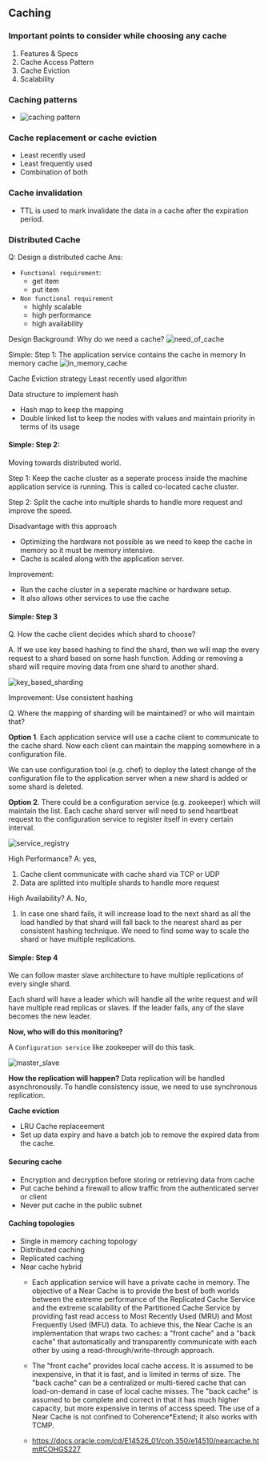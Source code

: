 ## Caching

### Important points to consider while choosing any cache
1. Features & Specs
2. Cache Access Pattern
3. Cache Eviction
4. Scalability


### Caching patterns 
- ![caching pattern](caching%20patterns.png)

### Cache replacement or cache eviction
- Least recently used
- Least frequently used
- Combination of both 

### Cache invalidation
  - TTL is used to mark invalidate the data in a cache after the expiration period.

### Distributed Cache
Q: Design a distributed cache
Ans:  
  - `Functional requirement`:
    - get item
    - put item
  - `Non functional requirement`
    - highly scalable
    - high performance
    - high availability

Design 
Background: 
Why do we need a cache?
![need_of_cache](./need_of_cache.PNG)

Simple: Step 1: 
The application service contains the cache in memory
In memory cache
![in_memory_cache](./in-memory-cache.png)

Cache Eviction strategy
Least recently used algorithm

Data structure to implement hash
- Hash map to keep the mapping
- Double linked list to keep the nodes with values and maintain priority in terms of its usage


#### Simple: Step 2:
Moving towards distributed world.

Step 1: Keep the cache cluster as a seperate process inside the machine application service is running. This is called co-located cache cluster.

Step 2: Split the cache into multiple shards to handle more request and improve the speed.

Disadvantage with this approach
- Optimizing the hardware not possible as we need to keep the cache in memory so it must be memory intensive.
-  Cache is scaled along with the application server.

Improvement: 

- Run the cache cluster in a seperate machine or hardware setup.
- It also allows other services to use the cache

#### Simple: Step 3

Q. How the cache client decides which shard to choose?

A. If we use key based hashing to find the shard, then we will map the every request to a shard based on some hash function. Adding or removing a shard will require moving data from one shard to another shard.

![key_based_sharding](./key_based_hashing.PNG)

Improvement:
Use consistent hashing

Q. Where the mapping of sharding will be maintained? or who will maintain that?

**Option 1**. Each application service will use a cache client to communicate to the cache shard. Now each client can maintain the mapping somewhere in a configuration file.

We can use configuration tool (e.g. chef) to deploy the latest change of the configuration file  to the application server when a new shard is added or some shard is deleted.

**Option 2**. There could be a configuration service (e.g. zookeeper) which will maintain the list. Each cache shard server will need to send heartbeat request to the configuration service to register itself in every certain interval.

![service_registry](./cache_server_registry.PNG)

High Performance?
A: yes, 
  1. Cache client communicate with cache shard via TCP or UDP
  2. Data are splitted into multiple shards to handle more request

High Availability?
A. No,
  1. In case one shard fails, it will increase load to the next shard as all the load handled by that shard will fall back to the nearest shard as per consistent hashing technique. We need to find some way to scale the shard or have multiple replications.

#### Simple: Step 4
We can follow master slave architecture to have multiple replications of every single shard.
 
Each shard will have a leader which will handle all the write request and will have multiple read replicas or slaves. If the leader fails, any of the slave becomes the new leader. 

**Now, who will do this monitoring?**

A `Configuration service` like zookeeper will do this task. 

![master_slave](./master_slave_cache_replication.PNG)

**How the replication will happen?**
Data replication will be handled asynchronously. To handle consistency issue, we need to use synchronous replication.

**Cache eviction**
- LRU Cache replaceement
- Set up data expiry and have a batch job to remove the expired data from the cache.


#### Securing cache
 - Encryption and decryption before storing or retrieving data from cache
 - Put cache behind a firewall to allow traffic from the authenticated server or client
 - Never put cache in the public subnet


#### Caching topologies
- Single in memory caching topology
- Distributed caching 
- Replicated caching
- Near cache hybrid 
  - Each application service will have a private cache in memory. The objective of a Near Cache is to provide the best of both worlds between the extreme performance of the Replicated Cache Service and the extreme scalability of the Partitioned Cache Service by providing fast read access to Most Recently Used (MRU) and Most Frequently Used (MFU) data. To achieve this, the Near Cache is an implementation that wraps two caches: a "front cache" and a "back cache" that automatically and transparently communicate with each other by using a read-through/write-through approach.

  - The "front cache" provides local cache access. It is assumed to be inexpensive, in that it is fast, and is limited in terms of size. The "back cache" can be a centralized or multi-tiered cache that can load-on-demand in case of local cache misses. The "back cache" is assumed to be complete and correct in that it has much higher capacity, but more expensive in terms of access speed. The use of a Near Cache is not confined to Coherence*Extend; it also works with TCMP.
  - https://docs.oracle.com/cd/E14526_01/coh.350/e14510/nearcache.htm#COHGS227
